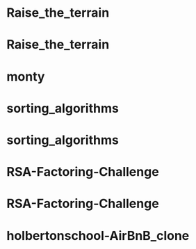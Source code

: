 # Raise_the_terrain
# Raise_the_terrain
# monty
# sorting_algorithms
# sorting_algorithms
# RSA-Factoring-Challenge
# RSA-Factoring-Challenge
# holbertonschool-AirBnB_clone
